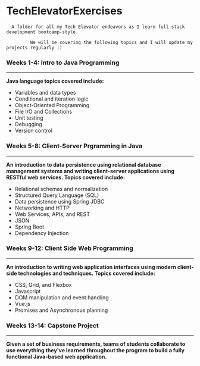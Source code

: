 
# TechElevatorExercises



      A folder for all my Tech Elevator endeavors as I learn full-stack development bootcamp-style.         
                                                                                                          
             We will be covering the following topics and I will update my projects regularly :) 



### Weeks 1-4: Intro to Java Programming
-----------------------------------------

**Java language topics covered include:**

- Variables and data types
- Conditional and iteration logic
- Object-Oriented Programming
- File I/O and Collections
- Unit testing
- Debugging
- Version control


### Weeks 5-8: Client-Server Prgramming in Java
------------------------------------------------

**An introduction to data persistence using relational database
management systems and writing client-server applications using
RESTful web services. Topics covered include:**

- Relational schemas and normalization
- Structured Query Language (SQL)
- Data persistence using Spring JDBC
- Networking and HTTP
- Web Services, APIs, and REST
- JSON
- Spring Boot
- Dependency Injection


### Weeks 9-12: Client Side Web Programming
--------------------------------------------

**An introduction to writing web application interfaces using
modern client-side technologies and techniques. Topics covered
include:**

- CSS, Grid, and Flexbox
- Javascript
- DOM manipulation and event handling
- Vue.js
- Promises and Asynchronous planning


### Weeks 13-14: Capstone Project
---------------------------------
**Given a set of business requirements, teams of students
collaborate to use everything they've learned throughout the
program to build a fully functional Java-based web application.**



